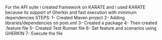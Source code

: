 For the API suite i created framework on KARATE 
and i used KARATE because its support of Gherkin and fast execution with minimum dependencies
STEPS:
1- Created Maven project
2- Adding libraries/dependencies on pom.xml
3- Created a package
4- Then created .feature file 
5- Created Test Runner file 
6- Set feature and scenarios using GHERKIN 
7- Execute the file 
